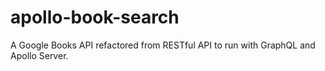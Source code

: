 # apollo-book-search
A Google Books API refactored from RESTful API to run with GraphQL and Apollo Server.
